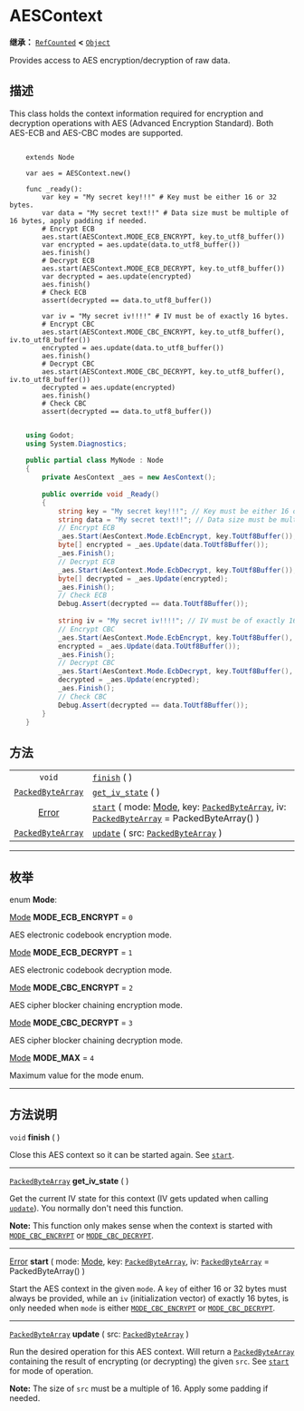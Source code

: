 <!-- ⚠ 请勿编辑本文件 ⚠ -->
<!-- 本文档使用脚本从 WeDot 引擎源码仓库生成。 -->
<!-- 生成脚本：https://github.com/WeDot-Engine/WeDot/tree/4.3/doc/tools/make_md.py； -->
<!-- 原文件：https://github.com/WeDot-Engine/WeDot/tree/4.3/doc/classes/AESContext.xml。 -->

<div id="_class_aescontext"></div>

# AESContext

**继承：** [`RefCounted`](class_refcounted.md) **<** [`Object`](class_object.md)

Provides access to AES encryption/decryption of raw data.

## 描述

This class holds the context information required for encryption and decryption operations with AES (Advanced Encryption Standard). Both AES-ECB and AES-CBC modes are supported.



```gdscript

    extends Node
    
    var aes = AESContext.new()
    
    func _ready():
        var key = "My secret key!!!" # Key must be either 16 or 32 bytes.
        var data = "My secret text!!" # Data size must be multiple of 16 bytes, apply padding if needed.
        # Encrypt ECB
        aes.start(AESContext.MODE_ECB_ENCRYPT, key.to_utf8_buffer())
        var encrypted = aes.update(data.to_utf8_buffer())
        aes.finish()
        # Decrypt ECB
        aes.start(AESContext.MODE_ECB_DECRYPT, key.to_utf8_buffer())
        var decrypted = aes.update(encrypted)
        aes.finish()
        # Check ECB
        assert(decrypted == data.to_utf8_buffer())
    
        var iv = "My secret iv!!!!" # IV must be of exactly 16 bytes.
        # Encrypt CBC
        aes.start(AESContext.MODE_CBC_ENCRYPT, key.to_utf8_buffer(), iv.to_utf8_buffer())
        encrypted = aes.update(data.to_utf8_buffer())
        aes.finish()
        # Decrypt CBC
        aes.start(AESContext.MODE_CBC_DECRYPT, key.to_utf8_buffer(), iv.to_utf8_buffer())
        decrypted = aes.update(encrypted)
        aes.finish()
        # Check CBC
        assert(decrypted == data.to_utf8_buffer())
```

```csharp

    using Godot;
    using System.Diagnostics;
    
    public partial class MyNode : Node
    {
        private AesContext _aes = new AesContext();
    
        public override void _Ready()
        {
            string key = "My secret key!!!"; // Key must be either 16 or 32 bytes.
            string data = "My secret text!!"; // Data size must be multiple of 16 bytes, apply padding if needed.
            // Encrypt ECB
            _aes.Start(AesContext.Mode.EcbEncrypt, key.ToUtf8Buffer());
            byte[] encrypted = _aes.Update(data.ToUtf8Buffer());
            _aes.Finish();
            // Decrypt ECB
            _aes.Start(AesContext.Mode.EcbDecrypt, key.ToUtf8Buffer());
            byte[] decrypted = _aes.Update(encrypted);
            _aes.Finish();
            // Check ECB
            Debug.Assert(decrypted == data.ToUtf8Buffer());
    
            string iv = "My secret iv!!!!"; // IV must be of exactly 16 bytes.
            // Encrypt CBC
            _aes.Start(AesContext.Mode.EcbEncrypt, key.ToUtf8Buffer(), iv.ToUtf8Buffer());
            encrypted = _aes.Update(data.ToUtf8Buffer());
            _aes.Finish();
            // Decrypt CBC
            _aes.Start(AesContext.Mode.EcbDecrypt, key.ToUtf8Buffer(), iv.ToUtf8Buffer());
            decrypted = _aes.Update(encrypted);
            _aes.Finish();
            // Check CBC
            Debug.Assert(decrypted == data.ToUtf8Buffer());
        }
    }
```







## 方法

|||
|:-:|:--|
| `void`                                        | [`finish`](class_aescontextmd#class_aescontext_method_finish) ( )                                                                                                                                                              |
| [`PackedByteArray`](class_packedbytearray.md) | [`get_iv_state`](class_aescontextmd#class_aescontext_method_get_iv_state) ( )                                                                                                                                                  |
| [Error](#enum_@globalscope_error)             | [`start`](class_aescontextmd#class_aescontext_method_start) ( mode: [Mode](#enum_aescontext_mode), key: [`PackedByteArray`](class_packedbytearray.md), iv: [`PackedByteArray`](class_packedbytearray.md) = PackedByteArray() ) |
| [`PackedByteArray`](class_packedbytearray.md) | [`update`](class_aescontextmd#class_aescontext_method_update) ( src: [`PackedByteArray`](class_packedbytearray.md) )                                                                                                           |

<!-- rst-class:: classref-section-separator -->

---

## 枚举

<div id="_class_enum_aescontext_mode"></div>

enum **Mode**: <div id="enum_aescontext_mode"></div>

<div id="_class_aescontext_constant_mode_ecb_encrypt"></div>

[Mode](#enum_aescontext_mode) **MODE_ECB_ENCRYPT** = ``0``

AES electronic codebook encryption mode.

<div id="_class_aescontext_constant_mode_ecb_decrypt"></div>

[Mode](#enum_aescontext_mode) **MODE_ECB_DECRYPT** = ``1``

AES electronic codebook decryption mode.

<div id="_class_aescontext_constant_mode_cbc_encrypt"></div>

[Mode](#enum_aescontext_mode) **MODE_CBC_ENCRYPT** = ``2``

AES cipher blocker chaining encryption mode.

<div id="_class_aescontext_constant_mode_cbc_decrypt"></div>

[Mode](#enum_aescontext_mode) **MODE_CBC_DECRYPT** = ``3``

AES cipher blocker chaining decryption mode.

<div id="_class_aescontext_constant_mode_max"></div>

[Mode](#enum_aescontext_mode) **MODE_MAX** = ``4``

Maximum value for the mode enum.

<!-- rst-class:: classref-section-separator -->

---

## 方法说明

<div id="_class_aescontext_method_finish"></div>

`void` **finish** ( )<div id="class_aescontext_method_finish"></div>

Close this AES context so it can be started again. See [`start`](#class_aescontext_method_start).

<!-- rst-class:: classref-item-separator -->

---

<div id="_class_aescontext_method_get_iv_state"></div>

[`PackedByteArray`](class_packedbytearray.md) **get_iv_state** ( )<div id="class_aescontext_method_get_iv_state"></div>

Get the current IV state for this context (IV gets updated when calling [`update`](#class_aescontext_method_update)). You normally don't need this function.

 **Note:** This function only makes sense when the context is started with [`MODE_CBC_ENCRYPT`](#class_aescontext_constant_mode_cbc_encrypt) or [`MODE_CBC_DECRYPT`](#class_aescontext_constant_mode_cbc_decrypt).

<!-- rst-class:: classref-item-separator -->

---

<div id="_class_aescontext_method_start"></div>

[Error](#enum_@globalscope_error) **start** ( mode: [Mode](#enum_aescontext_mode), key: [`PackedByteArray`](class_packedbytearray.md), iv: [`PackedByteArray`](class_packedbytearray.md) = PackedByteArray() )<div id="class_aescontext_method_start"></div>

Start the AES context in the given `mode`. A `key` of either 16 or 32 bytes must always be provided, while an `iv` (initialization vector) of exactly 16 bytes, is only needed when `mode` is either [`MODE_CBC_ENCRYPT`](#class_aescontext_constant_mode_cbc_encrypt) or [`MODE_CBC_DECRYPT`](#class_aescontext_constant_mode_cbc_decrypt).

<!-- rst-class:: classref-item-separator -->

---

<div id="_class_aescontext_method_update"></div>

[`PackedByteArray`](class_packedbytearray.md) **update** ( src: [`PackedByteArray`](class_packedbytearray.md) )<div id="class_aescontext_method_update"></div>

Run the desired operation for this AES context. Will return a [`PackedByteArray`](class_packedbytearray.md) containing the result of encrypting (or decrypting) the given `src`. See [`start`](#class_aescontext_method_start) for mode of operation.

 **Note:** The size of `src` must be a multiple of 16. Apply some padding if needed.

[^virtual]: 本方法通常需要用户覆盖才能生效。
[^const]: 本方法无副作用，不会修改该实例的任何成员变量。
[^vararg]: 本方法除了能接受在此处描述的参数外，还能够继续接受任意数量的参数。
[^constructor]: 本方法用于构造某个类型。
[^static]: 调用本方法无需实例，可直接使用类名进行调用。
[^operator]: 本方法描述的是使用本类型作为左操作数的有效运算符。
[^bitfield]: 这个值是由下列位标志构成位掩码的整数。
[^void]: 无返回值。
